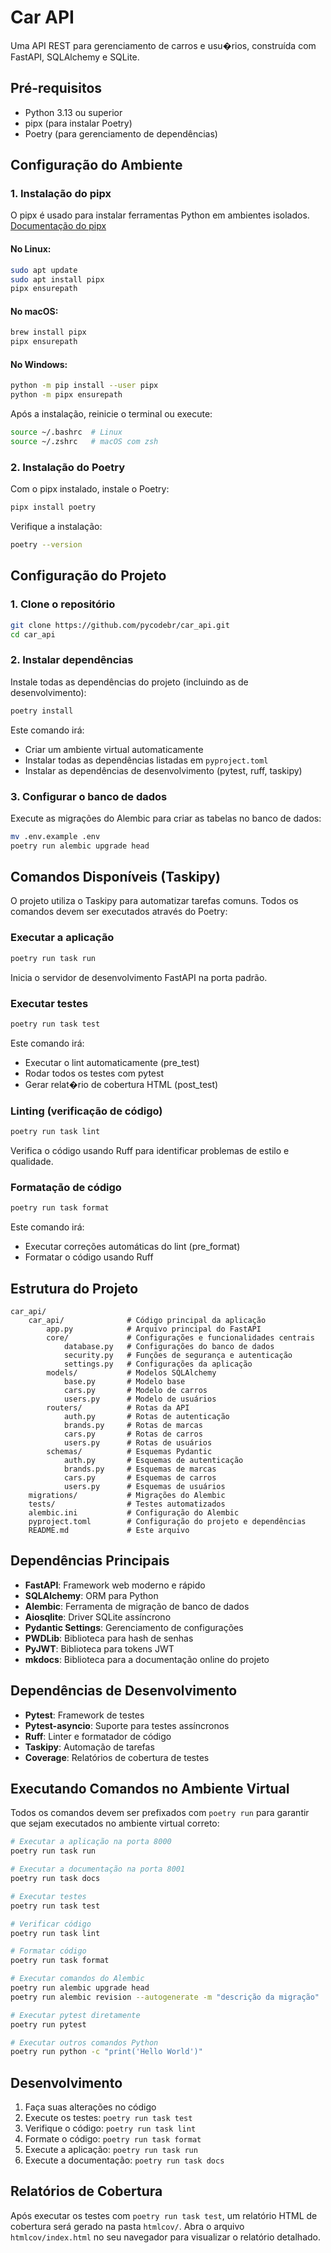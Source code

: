 # Car API

Uma API REST para gerenciamento de carros e usu�rios, construída com FastAPI, SQLAlchemy e SQLite.

## Pré-requisitos

- Python 3.13 ou superior
- pipx (para instalar Poetry)
- Poetry (para gerenciamento de dependências)

## Configuração do Ambiente

### 1. Instalação do pipx

O pipx é usado para instalar ferramentas Python em ambientes isolados.
[Documentação do pipx](https://pipx.pypa.io/stable/installation/)

#### No Linux:
```bash
sudo apt update
sudo apt install pipx
pipx ensurepath
```

#### No macOS:
```bash
brew install pipx
pipx ensurepath
```

#### No Windows:
```bash
python -m pip install --user pipx
python -m pipx ensurepath
```

Após a instalação, reinicie o terminal ou execute:
```bash
source ~/.bashrc  # Linux
source ~/.zshrc   # macOS com zsh
```

### 2. Instalação do Poetry

Com o pipx instalado, instale o Poetry:

```bash
pipx install poetry
```

Verifique a instalação:
```bash
poetry --version
```

## Configuração do Projeto

### 1. Clone o repositório
```bash
git clone https://github.com/pycodebr/car_api.git
cd car_api
```

### 2. Instalar dependências

Instale todas as dependências do projeto (incluindo as de desenvolvimento):

```bash
poetry install
```

Este comando irá:
- Criar um ambiente virtual automaticamente
- Instalar todas as dependências listadas em `pyproject.toml`
- Instalar as dependências de desenvolvimento (pytest, ruff, taskipy)

### 3. Configurar o banco de dados

Execute as migrações do Alembic para criar as tabelas no banco de dados:

```bash
mv .env.example .env
poetry run alembic upgrade head
```

## Comandos Disponíveis (Taskipy)

O projeto utiliza o Taskipy para automatizar tarefas comuns. Todos os comandos devem ser executados através do Poetry:

### Executar a aplicação
```bash
poetry run task run
```
Inicia o servidor de desenvolvimento FastAPI na porta padrão.

### Executar testes
```bash
poetry run task test
```
Este comando irá:
- Executar o lint automaticamente (pre_test)
- Rodar todos os testes com pytest
- Gerar relat�rio de cobertura HTML (post_test)

### Linting (verificação de código)
```bash
poetry run task lint
```
Verifica o código usando Ruff para identificar problemas de estilo e qualidade.

### Formatação de código
```bash
poetry run task format
```
Este comando irá:
- Executar correções automáticas do lint (pre_format)
- Formatar o código usando Ruff

## Estrutura do Projeto

```
car_api/
    car_api/              # Código principal da aplicação
        app.py            # Arquivo principal do FastAPI
        core/             # Configurações e funcionalidades centrais
            database.py   # Configurações do banco de dados
            security.py   # Funções de segurança e autenticação
            settings.py   # Configurações da aplicação
        models/           # Modelos SQLAlchemy
            base.py       # Modelo base
            cars.py       # Modelo de carros
            users.py      # Modelo de usuários
        routers/          # Rotas da API
            auth.py       # Rotas de autenticação
            brands.py     # Rotas de marcas
            cars.py       # Rotas de carros
            users.py      # Rotas de usuários
        schemas/          # Esquemas Pydantic
            auth.py       # Esquemas de autenticação
            brands.py     # Esquemas de marcas
            cars.py       # Esquemas de carros
            users.py      # Esquemas de usuários
    migrations/           # Migrações do Alembic
    tests/                # Testes automatizados
    alembic.ini           # Configuração do Alembic
    pyproject.toml        # Configuração do projeto e dependências
    README.md             # Este arquivo
```

## Dependências Principais

- **FastAPI**: Framework web moderno e rápido
- **SQLAlchemy**: ORM para Python
- **Alembic**: Ferramenta de migração de banco de dados
- **Aiosqlite**: Driver SQLite assíncrono
- **Pydantic Settings**: Gerenciamento de configurações
- **PWDLib**: Biblioteca para hash de senhas
- **PyJWT**: Biblioteca para tokens JWT
- **mkdocs**: Biblioteca para a documentação online do projeto

## Dependências de Desenvolvimento

- **Pytest**: Framework de testes
- **Pytest-asyncio**: Suporte para testes assíncronos
- **Ruff**: Linter e formatador de código
- **Taskipy**: Automação de tarefas
- **Coverage**: Relatórios de cobertura de testes

## Executando Comandos no Ambiente Virtual

Todos os comandos devem ser prefixados com `poetry run` para garantir que sejam executados no ambiente virtual correto:

```bash
# Executar a aplicação na porta 8000
poetry run task run

# Executar a documentação na porta 8001
poetry run task docs

# Executar testes
poetry run task test

# Verificar código
poetry run task lint

# Formatar código
poetry run task format

# Executar comandos do Alembic
poetry run alembic upgrade head
poetry run alembic revision --autogenerate -m "descrição da migração"

# Executar pytest diretamente
poetry run pytest

# Executar outros comandos Python
poetry run python -c "print('Hello World')"
```

## Desenvolvimento

1. Faça suas alterações no código
2. Execute os testes: `poetry run task test`
3. Verifique o código: `poetry run task lint`
4. Formate o código: `poetry run task format`
5. Execute a aplicação: `poetry run task run`
6. Execute a documentação: `poetry run task docs`

## Relatórios de Cobertura

Após executar os testes com `poetry run task test`, um relatório HTML de cobertura será gerado na pasta `htmlcov/`. Abra o arquivo `htmlcov/index.html` no seu navegador para visualizar o relatório detalhado.
